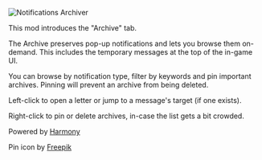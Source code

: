![Notifications Archiver](https://i.imgur.com/LiOXVXW.png)

This mod introduces the "Archive" tab.

The Archive preserves pop-up notifications and lets you browse them on-demand. This includes the temporary messages at the top of the in-game UI.

You can browse by notification type, filter by keywords and pin important archives. Pinning will prevent an archive from being deleted.

Left-click to open a letter or jump to a message's target (if one exists).

Right-click to pin or delete archives, in-case the list gets a bit crowded.

Powered by [Harmony](https://github.com/pardeike/Harmony)

Pin icon by [Freepik](https://www.freepik.com/)
